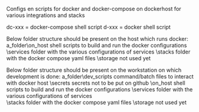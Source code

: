 Configs en scripts for docker and docker-compose on dockerhost for various integrations and stacks

 dc-xxx = docker-compose shell script
 d-xxx  = docker shell script

Below folder structure should be present on the host which runs docker:
a_folder\on_host     shell scripts to build and run the docker configurations
        \services    folder with the various configurations of services
		\stacks      folder with the docker compose yaml files
		\storage     not used yet

Below folder structure should be present on the workstation on which development is done:
a_folder\dev_scripts command/batch files to interact with docker host
        \secrets     secrets not to be put on github
        \on_host     shell scripts to build and run the docker configurations
        \services    folder with the various configurations of services    
		\stacks      folder with the docker compose yaml files
		\storage     not used yet
